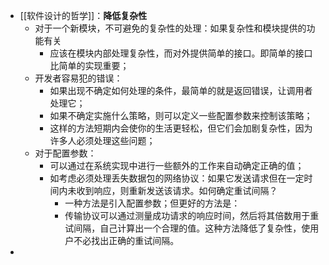 - [[软件设计的哲学]]：**降低复杂性**
	- 对于一个新模块，不可避免的复杂性的处理：如果复杂性和模块提供的功能有关
		- 应该在模块内部处理复杂性，而对外提供简单的接口。即简单的接口比简单的实现重要；
	- 开发者容易犯的错误：
		- 如果出现不确定如何处理的条件，最简单的就是返回错误，让调用者处理它；
		- 如果不确定实施什么策略，则可以定义一些配置参数来控制该策略；
		- 这样的方法短期内会使你的生活更轻松，但它们会加剧复杂性，因为许多人必须处理这些问题；
	- 对于配置参数：
		- 可以通过在系统实现中进行一些额外的工作来自动确定正确的值；
		- 如考虑必须处理丢失数据包的网络协议：如果它发送请求但在一定时间内未收到响应，则重新发送该请求。如何确定重试间隔？
			- 一种方法是引入配置参数；但更好的方法是：
			- 传输协议可以通过测量成功请求的响应时间，然后将其倍数用于重试间隔，自己计算出一个合理的值。这种方法降低了复杂性，使用户不必找出正确的重试间隔。
-
